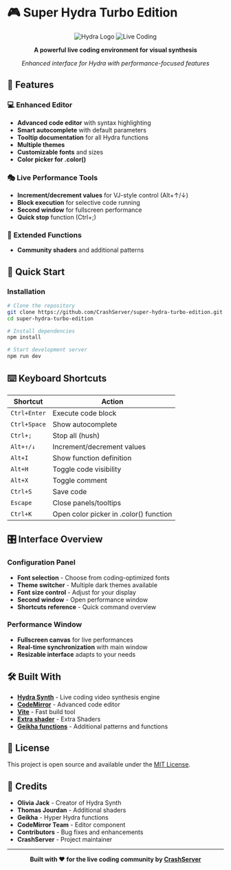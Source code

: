 # 🎮 Super Hydra Turbo Edition

<div align="center">

![Hydra Logo](https://img.shields.io/badge/🌊-Hydra_Synth-4A90C2?style=for-the-badge&labelColor=0f1419)
![Live Coding](https://img.shields.io/badge/🎛️-Live_Coding-6BBFDF?style=for-the-badge&labelColor=0f1419)


**A powerful live coding environment for visual synthesis**

*Enhanced interface for Hydra with performance-focused features*

</div>

## 🌟 Features

### 💻 **Enhanced Editor**
- **Advanced code editor** with syntax highlighting
- **Smart autocomplete** with default parameters
- **Tooltip documentation** for all Hydra functions
- **Multiple themes**
- **Customizable fonts** and sizes
- **Color picker for .color()** 

### 🎭 **Live Performance Tools**
- **Increment/decrement values** for VJ-style control (Alt+↑/↓)
- **Block execution** for selective code running
- **Second window** for fullscreen performance
- **Quick stop** function (Ctrl+;)

### 🔧 **Extended Functions**
- **Community shaders** and additional patterns

## 🚀 Quick Start

### Installation

```bash
# Clone the repository
git clone https://github.com/CrashServer/super-hydra-turbo-edition.git
cd super-hydra-turbo-edition

# Install dependencies
npm install

# Start development server
npm run dev
```



## ⌨️ Keyboard Shortcuts

| Shortcut | Action |
|----------|--------|
| `Ctrl+Enter` | Execute code block |
| `Ctrl+Space` | Show autocomplete |
| `Ctrl+;` | Stop all (hush) |
| `Alt+↑/↓` | Increment/decrement values |
| `Alt+I` | Show function definition |
| `Alt+H` | Toggle code visibility |
| `Alt+X` | Toggle comment |
| `Ctrl+S` | Save code |
| `Escape` | Close panels/tooltips |
| `Ctrl+K` | Open color picker in .color() function |

## 🎛️ Interface Overview

### Configuration Panel
- **Font selection** - Choose from coding-optimized fonts
- **Theme switcher** - Multiple dark themes available  
- **Font size control** - Adjust for your display
- **Second window** - Open performance window
- **Shortcuts reference** - Quick command overview

### Performance Window
- **Fullscreen canvas** for live performances
- **Real-time synchronization** with main window
- **Resizable interface** adapts to your needs



## 🛠️ Built With

- **[Hydra Synth](https://hydra.ojack.xyz/)** - Live coding video synthesis engine
- **[CodeMirror](https://codemirror.net/)** - Advanced code editor
- **[Vite](https://vitejs.dev/)** - Fast build tool
- **[Extra shader](https://gitlab.com/metagrowing/extra-shaders-for-hydra)** - Extra Shaders 
- **[Geikha functions](https://github.com/geikha/hyper-hydra)** - Additional patterns and functions


## 📄 License

This project is open source and available under the [MIT License](LICENSE).

## 🙏 Credits

- **Olivia Jack** - Creator of Hydra Synth
- **Thomas Jourdan** - Additional shaders
- **Geikha** - Hyper Hydra functions
- **CodeMirror Team** - Editor component
- **Contributors** - Bug fixes and enhancements
- **CrashServer** - Project maintainer


---

<div align="center">

**Built with ❤️ for the live coding community by <a href="https://crasherver.fr">CrashServer</a>**

<!-- [Demo](https://crashserver.github.io/super-hydra-turbo-edition/) • [Report Bug](https://github.com/CrashServer/super-hydra-turbo-edition/issues) • [Request Feature](https://github.com/CrashServer/super-hydra-turbo-edition/issues) -->

</div>